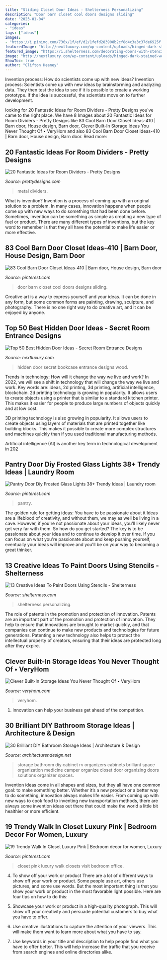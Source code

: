 ```yaml
---
title: "Sliding Closet Door Ideas - Shelterness Personalizing"
description: "Door barn closet cool doors designs sliding"
date: "2023-01-04"
categories:
- "ideas"
tags: ["ideas"]
images:
- "https://i.pinimg.com/736x/1f/ef/d2/1fefd283908b2cf8d4c3a3c37de6925f.jpg"
featuredImage: "http://nextluxury.com/wp-content/uploads/hinged-dark-stained-wood-bookcase-hidden-door-ideas.jpg"
featured_image: "https://i.shelterness.com/decorating-doors-with-stencils-8.jpg"
image: "http://nextluxury.com/wp-content/uploads/hinged-dark-stained-wood-bookcase-hidden-door-ideas.jpg"
ShowToc: true
author: "Clifton Heaney"
---
```



Invention process: How do scientists come up with new ideas?
Invention process: Scientists come up with new ideas by brainstorming and analyzing data. They then test the idea to see if it is possible to create a working prototype. If the idea is successful, the scientists move on to further development.

	

		
looking for 20 Fantastic Ideas for Room Dividers - Pretty Designs you've came to the right place. We have 8 Images about 20 Fantastic Ideas for Room Dividers - Pretty Designs like 83 Cool Barn Door Closet Ideas-410 | Barn door, House design, Barn door, Clever Built-In Storage Ideas You Never Thought Of • VeryHom and also 83 Cool Barn Door Closet Ideas-410 | Barn door, House design, Barn door. Read more:
		
    
## 20 Fantastic Ideas For Room Dividers - Pretty Designs

<img loading=lazy src="https://www.prettydesigns.com/wp-content/uploads/2015/10/Metal-Work.jpg" onerror="this.onerror=null;this.src='https://tse4.mm.bing.net/th?id=OIP.PSuiXeWP7HQctoDRynoTAgHaLf&amp;pid=15.1';" alt="20 Fantastic Ideas for Room Dividers - Pretty Designs">

_Source: prettydesigns.com_

>metal dividers. 

	

What is invention?
Invention is a process of coming up with an original solution to a problem. In many cases, innovation happens when people come up with new ways to do something that had been done before. Sometimes, invention can be something as simple as creating a new type of fuel or product. There are many different types of inventions, but the key word to remember is that they all have the potential to make life easier or more effective.

    
## 83 Cool Barn Door Closet Ideas-410 | Barn Door, House Design, Barn Door

<img loading=lazy src="https://i.pinimg.com/736x/1f/ef/d2/1fefd283908b2cf8d4c3a3c37de6925f.jpg" onerror="this.onerror=null;this.src='https://tse2.mm.bing.net/th?id=OIP.2NmuhDU2J4XQqropEz2JWQHaKl&amp;pid=15.1';" alt="83 Cool Barn Door Closet Ideas-410 | Barn door, House design, Barn door">

_Source: pinterest.com_

>door barn closet cool doors designs sliding. 

	

Creative art is a way to express yourself and your ideas. It can be done in any form, but some common forms are painting, drawing, sculpture, and photography. There is no one right way to do creative art, and it can be enjoyed by anyone.

    
## Top 50 Best Hidden Door Ideas - Secret Room Entrance Designs

<img loading=lazy src="http://nextluxury.com/wp-content/uploads/hinged-dark-stained-wood-bookcase-hidden-door-ideas.jpg" onerror="this.onerror=null;this.src='https://tse3.mm.bing.net/th?id=OIP.5R5774Nu5gENrjrgX3iVhQAAAA&amp;pid=15.1';" alt="Top 50 Best Hidden Door Ideas - Secret Room Entrance Designs">

_Source: nextluxury.com_

>hidden door secret bookcase entrance designs wood. 

	

Trends in technology: How will it change the way we live and work?
In 2022, we will see a shift in technology that will change the way we live and work. Key words are: ideas, 2d printing, 3d printing, artificial intelligence, blockchain. 
2d printing technology is growing in popularity. It allows users to create objects using a printer that is similar to a standard kitchen printer. This makes it easier for people to produce large numbers of objects quickly and at low cost. 

3D printing technology is also growing in popularity. It allows users to create objects using layers of materials that are printed together like building blocks. This makes it possible to create more complex structures and machines quickly than if you used traditional manufacturing methods. 

Artificial intelligence (AI) is another key term in technological development in 202
    
## Pantry Door Diy Frosted Glass Lights 38+ Trendy Ideas | Laundry Room

<img loading=lazy src="https://i.pinimg.com/736x/10/4c/58/104c5800326fe368ebcbaac1f587e2cc.jpg" onerror="this.onerror=null;this.src='https://tse2.mm.bing.net/th?id=OIP.OiflJKqhlVa1SG9WO4_TCgAAAA&amp;pid=15.1';" alt="Pantry Door Diy Frosted Glass Lights 38+ Trendy Ideas | Laundry room">

_Source: pinterest.com_

>pantry. 

	

The golden rule for getting ideas: You have to be passionate about it
Ideas are a lifeblood of creativity, and without them, we may as well be living in a cave. However, if you're not passionate about your ideas, you'll likely never get very far with them. So how do you get started? The key is to be passionate about your idea and to continue to develop it over time. If you can focus on what you're passionate about and keep pushing yourself, eventually your ideas will improve and you'll be on your way to becoming a great thinker.

    
## 13 Creative Ideas To Paint Doors Using Stencils - Shelterness

<img loading=lazy src="https://i.shelterness.com/decorating-doors-with-stencils-8.jpg" onerror="this.onerror=null;this.src='https://tse3.mm.bing.net/th?id=OIP.86p1qDZR1wOqE9Z6LBrwxgAAAA&amp;pid=15.1';" alt="13 Creative Ideas To Paint Doors Using Stencils - Shelterness">

_Source: shelterness.com_

>shelterness personalizing. 

	

The role of patents in the promotion and protection of innovation.
Patents are an important part of the promotion and protection of innovation. They help to ensure that innovations are brought to market quickly, and that companies can continue to make new products and technologies for future generations. Patenting a new technology also helps to protect the intellectual property of creators, ensuring that their ideas are protected long after they expire.

    
## Clever Built-In Storage Ideas You Never Thought Of • VeryHom

<img loading=lazy src="http://veryhom.com/wp-content/uploads/2016/11/Clever-built-in-storage-7.jpg" onerror="this.onerror=null;this.src='https://tse4.mm.bing.net/th?id=OIP.91DK9QG6IfNKUd248p0U3QHaJ3&amp;pid=15.1';" alt="Clever Built-In Storage Ideas You Never Thought Of • VeryHom">

_Source: veryhom.com_

>veryhom. 

	

1. Innovation can help your business get ahead of the competition.

    
## 30 Brilliant DIY Bathroom Storage Ideas | Architecture &amp; Design

<img loading=lazy src="http://cdn.architecturendesign.net/wp-content/uploads/2014/08/diy-bathroom-storage-ideas-16.jpg" onerror="this.onerror=null;this.src='https://tse2.mm.bing.net/th?id=OIP.3H4YXeQaFYSxo9mt_kGydwHaJ6&amp;pid=15.1';" alt="30 Brilliant DIY Bathroom Storage Ideas | Architecture &amp; Design">

_Source: architecturendesign.net_

>storage bathroom diy cabinet rv organizers cabinets brilliant space organization medicine camper organize closet door organizing doors solutions organizer spaces. 

	

Invention ideas come in all shapes and sizes, but they all have one common goal: to make something better. Whether it’s a new product or a better way to do something, innovation always makes life easier. From coming up with new ways to cook food to inventing new transportation methods, there are always some invention ideas out there that could make the world a little bit healthier or more efficient.

    
## 19 Trendy Walk In Closet Luxury Pink | Bedroom Decor For Women, Luxury

<img loading=lazy src="https://i.pinimg.com/736x/9f/45/9f/9f459f474d5840c6ccda51fa4382b3f2.jpg" onerror="this.onerror=null;this.src='https://tse1.mm.bing.net/th?id=OIP.8mh_6FoLdl3GAlTdeEP9OwAAAA&amp;pid=15.1';" alt="19 Trendy Walk In Closet Luxury Pink | Bedroom decor for women, Luxury">

_Source: pinterest.com_

>closet pink luxury walk closets visit bedroom office. 

	

4. To show off your work or product
There are a lot of different ways to show off your work or product. Some people use art, others use pictures, and some use words. But the most important thing is that you show your work or product in the most favorable light possible. Here are four tips on how to do this:
1. Showcase your work or product in a high-quality photograph. This will show off your creativity and persuade potential customers to buy what you have to offer.

2. Use creative illustrations to capture the attention of your viewers. This will make them want to learn more about what you have to say.

3. Use keywords in your title and description to help people find what you have to offer better. This will help increase the traffic that you receive from search engines and online directories alike.


